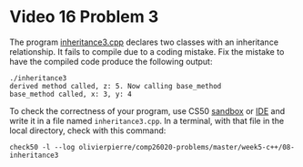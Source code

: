 # Video 16 Problem 3

The program [inheritance3.cpp](inheritance3.cpp) declares two classes with an
inheritance relationship. It fails to compile due to a coding mistake. Fix the
mistake to have the compiled code produce the following output:
```shell
./inheritance3
derived method called, z: 5. Now calling base_method
base_method called, x: 3, y: 4
```

To check the correctness of your program, use CS50 [sandbox](sandbox.cs50.io)
or [IDE](ide.cs50.io) and write it in a file named `inheritance3.cpp`. In a
terminal, with that file in the local directory, check with this command:
```shell
check50 -l --log olivierpierre/comp26020-problems/master/week5-c++/08-inheritance3
```
